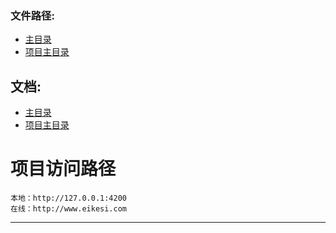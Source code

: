 ### 文件路径:
 - [主目录](  ../README.md)
 - [项目主目录](  ../../README.md)

## 文档:
 - [主目录](  ../README.md)
 - [项目主目录](  ../../README.md)
 
# 项目访问路径
    本地：http://127.0.0.1:4200
    在线：http://www.eikesi.com
---

